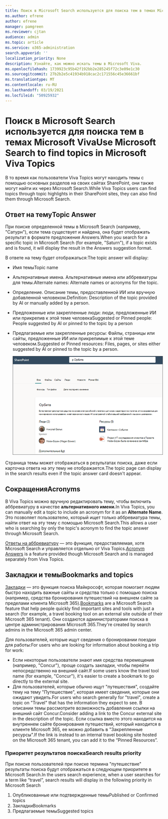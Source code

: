 ```yaml
---
title: Поиск в Microsoft Search используется для поиска тем в темах Microsoft Viva
ms.author: efrene
author: efrene
manager: pamgreen
ms.reviewer: cjtan
audience: admin
ms.topic: article
ms.service: o365-administration
search.appverid: ''
localization_priority: None
description: Узнайте, как можно искать темы в Microsoft Viva.
ms.openlocfilehash: 1739923c95b42f192bb2e285245f72c3e09e1c30
ms.sourcegitcommit: 27b2b2e5c41934b918cac2c171556c45e36661bf
ms.translationtype: MT
ms.contentlocale: ru-RU
ms.lasthandoff: 03/19/2021
ms.locfileid: "50925932"
---
```

# <a name="use-microsoft-search-to-find-topics-in-microsoft-viva-topics"></a><span data-ttu-id="f2a07-103">Поиск в Microsoft Search используется для поиска тем в темах Microsoft Viva</span><span class="sxs-lookup"><span data-stu-id="f2a07-103">Use Microsoft Search to find topics in Microsoft Viva Topics</span></span>

<span data-ttu-id="f2a07-104">В то время как пользователи Viva Topics могут находить темы с помощью основных разделов на своих сайтах SharePoint, они также могут найти их через Microsoft Search.</span><span class="sxs-lookup"><span data-stu-id="f2a07-104">While Viva Topics users can find topics through topic highlights in their SharePoint sites, they can also find them through Microsoft Search.</span></span> 

## <a name="topic-answer"></a><span data-ttu-id="f2a07-105">Ответ на тему</span><span class="sxs-lookup"><span data-stu-id="f2a07-105">Topic Answer</span></span>

<span data-ttu-id="f2a07-106">При поиске определенной темы в Microsoft Search (например, "Сатурн"), если тема существует и найдена, она будет отображать результат в формате предложения Answers.</span><span class="sxs-lookup"><span data-stu-id="f2a07-106">When you search for a specific topic in Microsoft Search (for example, "Saturn"), if a topic exists and is found, it will display the result in the Answers suggestion format.</span></span>

<span data-ttu-id="f2a07-107">В ответе на тему будет отображаться:</span><span class="sxs-lookup"><span data-stu-id="f2a07-107">The topic answer will display:</span></span>
- <span data-ttu-id="f2a07-108">Имя темы</span><span class="sxs-lookup"><span data-stu-id="f2a07-108">Topic name</span></span>
- <span data-ttu-id="f2a07-109">Альтернативные имена. Альтернативные имена или аббревиатуры для темы.</span><span class="sxs-lookup"><span data-stu-id="f2a07-109">Alternate names: Alternate names or acronyms for the topic.</span></span>
- <span data-ttu-id="f2a07-110">Определение. Описание темы, предоставленной ИИ или вручную добавленной человеком.</span><span class="sxs-lookup"><span data-stu-id="f2a07-110">Definition: Description of the topic provided by AI or manually added by a person.</span></span>
- <span data-ttu-id="f2a07-111">Предложенные или закрепленные люди: люди, предложенные ИИ или прикрепив к этой теме человека</span><span class="sxs-lookup"><span data-stu-id="f2a07-111">Suggested or Pinned people: People suggested by AI or pinned to the topic by a person</span></span>
- <span data-ttu-id="f2a07-112">Предлагаемые или закрепленные ресурсы: Файлы, страницы или сайты, предложенные ИИ или прикрепимые к этой теме человеком.</span><span class="sxs-lookup"><span data-stu-id="f2a07-112">Suggested or Pinned resources: Files, pages, or sites either suggested by AI or pinned to the topic by a person.</span></span> 

   ![Тема в поиске](../media/knowledge-management/search-topic-answer.png) 

<span data-ttu-id="f2a07-114">Страница темы может отображаться в результатах поиска, даже если карточка ответа на эту тему не отображается.</span><span class="sxs-lookup"><span data-stu-id="f2a07-114">The topic page can display in the search results even if the topic answer card doesn't appear.</span></span>


## <a name="acronyms"></a><span data-ttu-id="f2a07-115">Сокращения</span><span class="sxs-lookup"><span data-stu-id="f2a07-115">Acronyms</span></span>

<span data-ttu-id="f2a07-116">В Viva Topics можно вручную редактировать тему, чтобы включить аббревиатуру в качестве <b>альтернативного имени.</b></span><span class="sxs-lookup"><span data-stu-id="f2a07-116">In Viva Topics, you can manually edit a topic to include an acronym for it as an <b>Alternate Name</b>.</span></span> <span data-ttu-id="f2a07-117">Это позволяет пользователю, который ищет только аббревиатура темы, найти ответ на эту тему с помощью Microsoft Search.</span><span class="sxs-lookup"><span data-stu-id="f2a07-117">This allows a user who is searching by only the topic's acronym to find the topic answer through Microsoft Search.</span></span>

<span data-ttu-id="f2a07-118">[Ответы на аббревиатуру](/microsoftsearch/manage-acronyms) — это функция, предоставляемая, хотя Microsoft Search и управляется отдельно от Viva Topics.</span><span class="sxs-lookup"><span data-stu-id="f2a07-118">[Acronym Answers](/microsoftsearch/manage-acronyms) is a feature provided though Microsoft Search and is managed separately from Viva Topics.</span></span>

## <a name="bookmarks-and-topics"></a><span data-ttu-id="f2a07-119">Закладки и темы</span><span class="sxs-lookup"><span data-stu-id="f2a07-119">Bookmarks and topics</span></span>

<span data-ttu-id="f2a07-120">[Закладки](/microsoftsearch/manage-bookmarks) — это функция поиска Майкрософт, которая помогает людям быстро находить важные сайты и средства только с помощью поиска (например, средства бронирования путешествий на внешнем сайте за пределами клиента Microsoft 365).</span><span class="sxs-lookup"><span data-stu-id="f2a07-120">[Bookmarks](/microsoftsearch/manage-bookmarks) are a Microsoft Search feature that help people quickly find important sites and tools with just a search (for example, a travel booking tool on an external site outside of their Microsoft 365 tenant).</span></span> <span data-ttu-id="f2a07-121">Они создаются администраторами поиска в центре администрирования Microsoft 365.</span><span class="sxs-lookup"><span data-stu-id="f2a07-121">They're created by search admins in the Microsoft 365 admin center.</span></span> 

<span data-ttu-id="f2a07-122">Для пользователей, которые ищут сведения о бронировании поездки для работы:</span><span class="sxs-lookup"><span data-stu-id="f2a07-122">For users who are looking for information about booking a trip for work:</span></span>

- <span data-ttu-id="f2a07-123">Если некоторые пользователи знают имя средства перемещения (например, "Concur"), проще создать закладки, чтобы перейти непосредственно на внешний сайт.</span><span class="sxs-lookup"><span data-stu-id="f2a07-123">If some users know the travel tool name (for example, "Concur"), it's easier to create a bookmark to go directly to the external site.</span></span>
- <span data-ttu-id="f2a07-124">Для пользователей, которые обычно ищут "путешествия", создайте тему на тему "Путешествие", которая имеет сведения, которые они ожидают увидеть.</span><span class="sxs-lookup"><span data-stu-id="f2a07-124">For users who search generally for "travel", create a topic on "Travel" that has the information they expect to see.</span></span> <span data-ttu-id="f2a07-125">В описании темы рассмотрите возможность добавления ссылки на внешний сайт Concur.</span><span class="sxs-lookup"><span data-stu-id="f2a07-125">Consider adding a link to the Concur external site in the description of the topic.</span></span> <span data-ttu-id="f2a07-126">Если ссылка вместо этого находится на внутреннем сайте бронирования путешествий, который находится в клиенте Microsoft 365, ее можно добавить в "Закрепленные ресурсы".</span><span class="sxs-lookup"><span data-stu-id="f2a07-126">If the link is instead to an internal travel booking site hosted on the Microsoft 365 tenant, you can add it to the “Pinned Resources”.</span></span>
 
### <a name="search-results-priority"></a><span data-ttu-id="f2a07-127">Приоритет результатов поиска</span><span class="sxs-lookup"><span data-stu-id="f2a07-127">Search results priority</span></span> 
 
<span data-ttu-id="f2a07-128">При поиске пользователей при поиске термина "путешествие" результаты поиска будут отображаться в следующем приоритете в Microsoft Search.</span><span class="sxs-lookup"><span data-stu-id="f2a07-128">In the users search experience, when a user searches for a term like “travel”, search results will display in the following priority in Microsoft Search</span></span>
1. <span data-ttu-id="f2a07-129">Опубликованные или подтвержденные темы</span><span class="sxs-lookup"><span data-stu-id="f2a07-129">Published or Confirmed topics</span></span> 
2. <span data-ttu-id="f2a07-130">Закладки</span><span class="sxs-lookup"><span data-stu-id="f2a07-130">Bookmarks</span></span>
3. <span data-ttu-id="f2a07-131">Предлагаемые темы</span><span class="sxs-lookup"><span data-stu-id="f2a07-131">Suggested topics</span></span>